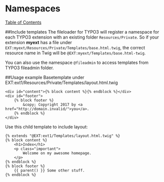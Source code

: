 # Namespaces

[Table of Contents](../../README.md)

##Include templates
The fileloader for TYPO3 will register a namespace for each TYPO3 extension with an existing folder `Resources/Private`. 
So if your extension **myext** has a file under `EXT:myext/Resources/Private/Templates/base.html.twig`, the correct resource
name in Twig will be `@EXT:myext/Templates/base.html-twig`.

You can also use the namespace `@fileadmin` to access templates from TYPO3 fileadmin folder.

##Usage example
Basetemplate under EXT:ext1/Resources/Private/Templates/layout.html.twig
```twig
<div id="content">{% block content %}{% endblock %}</div>
<div id="footer">
    {% block footer %}
        &copy; Copyright 2017 by <a href="http://domain.invalid/">you</a>.
    {% endblock %}
</div>
```
Use this child template to include layout:

```twig
{% extends "@EXT:ext1/Templates/layout.html.twig" %}
{% block content %}
    <h1>Index</h1>
    <p class="important">
        Welcome on my awesome homepage.
    </p>
{% endblock %}
{% block footer %}
    {{ parent() }} Some other stuff.
{% endblock %}
```

